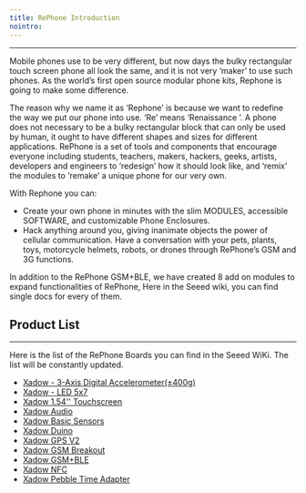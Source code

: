 ```yaml
---
title: RePhone Introduction
nointro:
---
```


---
Mobile phones use to be very different, but now days the bulky rectangular touch screen phone all look the same, and it is not very ‘maker’ to use such phones. As the world’s first open source modular phone kits, Rephone is going to make some difference.

The reason why we name it as ‘Rephone’ is because we want to redefine the way we put our phone into use. ‘Re’ means ‘Renaissance ’. A phone does not necessary to be a bulky rectangular block that can only be used by human, it ought to have different shapes and sizes for different applications. RePhone is a set of tools and components that encourage everyone including students, teachers, makers, hackers, geeks, artists, developers and engineers to ‘redesign’ how it should look like, and ‘remix’ the modules to ‘remake’ a unique phone for our very own.

With Rephone you can:

- 	Create your own phone in minutes with the slim MODULES, accessible SOFTWARE, and customizable Phone Enclosures.
- Hack anything around you, giving inanimate objects the power of cellular communication. Have a conversation with your pets, plants, toys, motorcycle helmets, robots, or drones through RePhone’s GSM and 3G functions.

In addition to the RePhone GSM+BLE, we have created 8 add on modules to expand functionalities of RePhone, Here in the Seeed wiki, you can find single docs for every of them.

## Product List
---

Here is the list of the RePhone Boards you can find in the Seeed WiKi. The list will be constantly updated.

- [Xadow - 3-Axis Digital Accelerometer(±400g)](/Xadow_3_Aixs_Digital_Accelerometer_plusandminus_400g/)
- [Xadow - LED 5x7](/Xadow_LED_5x7/)
- [Xadow 1.54&#39;&#39; Touchscreen](/Xadow_1.54_inch_Touchscreen/)
- [Xadow Audio](/Xadow_Audio/)
- [Xadow Basic Sensors](/Xadow_Basic_Sensors/)
- [Xadow Duino](/Xadow_Duino/)
- [Xadow GPS V2](/Xadow_GPS_V2/)
- [Xadow GSM Breakout](/Xadow_GSM_Breakout/)
- [Xadow GSM&#43;BLE](/Xadow_GSMPlusBLE/)
- [Xadow NFC](/Xadow_NFC/)
- [Xadow Pebble Time Adapter](/Xadow_Pebble_Time_Adapter/)


